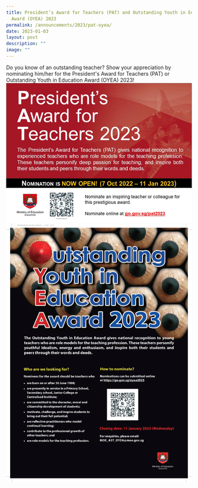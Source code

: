 ```yaml
---
title: President’s Award for Teachers (PAT) and Outstanding Youth in Education
  Award (OYEA) 2023
permalink: /announcements/2023/pat-oyea/
date: 2023-01-03
layout: post
description: ""
image: ""
---
```

Do you know of an outstanding teacher? Show your appreciation by nominating him/her for the President's Award for Teachers (PAT) or Outstanding Youth in Education Award (OYEA) 2023!
![](/images/pat2023-01.jpg)
![](/images/oyea2023-poster.png)